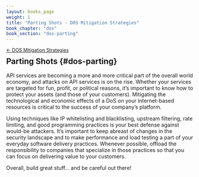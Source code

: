 ```yaml
---
layout: books_page
weight: 1
title: "Parting Shots - DOS Mitigation Strategies"
book_chapter: "dos"
book_section: "dos-parting"
---
```


<div style="font-size: 0.9em; margin-bottom: -20px;"><a href="../">&larr; DOS Mitigation Strategies</a></div>

## Parting Shots {#dos-parting}
API services are becoming a more and more critical part of the overall world economy, and attacks on API services is on the rise. Whether your services are targeted for fun, profit, or political reasons, it’s important to know how to protect your assets (and those of your customers). Mitigating the technological and economic effects of a DoS on your internet-based resources is critical to the success of your company’s platform.

Using techniques like IP whitelisting and blacklisting, upstream filtering, rate limiting, and good programming practices is your best defense against would-be attackers. It’s important to keep abreast of changes in the security landscape and to make performance and load testing a part of your everyday software delivery practices. Whenever possible, offload the responsibility to companies that specialize in those practices so that you can focus on delivering value to your customers.

Overall, build great stuff… and be careful out there!
